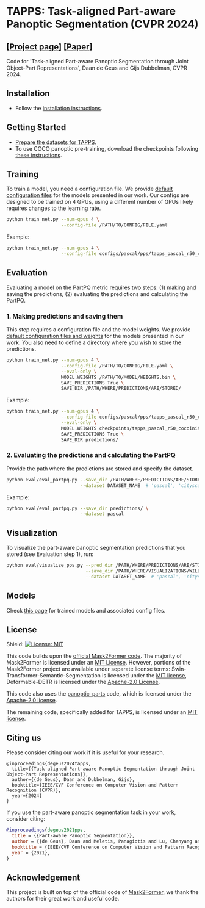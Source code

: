 # TAPPS: Task-aligned Part-aware Panoptic Segmentation (CVPR 2024)
## [[Project page](https://tue-mps.github.io/tapps/)] [[Paper](https://openaccess.thecvf.com/content/CVPR2024/papers/de_Geus_Task-aligned_Part-aware_Panoptic_Segmentation_through_Joint_Object-Part_Representations_CVPR_2024_paper.pdf)]

Code for 'Task-aligned Part-aware Panoptic Segmentation through Joint Object-Part Representations', Daan de Geus and Gijs Dubbelman, CVPR 2024.

## Installation

* Follow the [installation instructions](INSTALL.md).

## Getting Started

* [Prepare the datasets for TAPPS](datasets/README.md).
* To use COCO panoptic pre-training, download the checkpoints following [these instructions](checkpoints/README.md).

## Training
To train a model, you need a configuration file. We provide [default configuration files](MODELS.md) for the models presented in our work. Our configs are designed to be trained on 4 GPUs, using a different number of GPUs likely requires changes to the learning rate.

```bash
python train_net.py --num-gpus 4 \
                    --config-file /PATH/TO/CONFIG/FILE.yaml 
```

Example:

```bash
python train_net.py --num-gpus 4 \
                    --config-file configs/pascal/pps/tapps_pascal_r50_cocoinit.yaml
```

## Evaluation

Evaluating a model on the PartPQ metric requires two steps: (1) making and saving the predictions, (2) evaluating the predictions and calculating the PartPQ.

### 1. Making predictions and saving them
This step requires a configuration file and the model weights. We provide [default configuration files and weights](MODELS.md) for the models presented in our work. You also need to define a directory where you wish to store the predictions.

```bash
python train_net.py --num-gpus 4 \
                    --config-file /PATH/TO/CONFIG/FILE.yaml \
                    --eval-only \
                    MODEL.WEIGHTS /PATH/TO/MODEL/WEIGHTS.bin \
                    SAVE_PREDICTIONS True \
                    SAVE_DIR /PATH/WHERE/PREDICTIONS/ARE/STORED/
```

Example:

```bash
python train_net.py --num-gpus 4 \
                    --config-file configs/pascal/pps/tapps_pascal_r50_cocoinit.yaml \
                    --eval-only \
                    MODEL.WEIGHTS checkpoints/tapps_pascal_r50_cocoinit.bin \
                    SAVE_PREDICTIONS True \
                    SAVE_DIR predictions/
```


### 2. Evaluating the predictions and calculating the PartPQ
Provide the path where the predictions are stored and specify the dataset.

```bash
python eval/eval_partpq.py --save_dir /PATH/WHERE/PREDICTIONS/ARE/STORED/ \
                           --dataset DATASET_NAME  # 'pascal', 'cityscapes' or 'pascal107'
```

Example:

```bash
python eval/eval_partpq.py --save_dir predictions/ \
                           --dataset pascal 
```

## Visualization
To visualize the part-aware panoptic segmentation predictions that you stored (see Evaluation step 1), run:

```bash
python eval/visualize_pps.py --pred_dir /PATH/WHERE/PREDICTIONS/ARE/STORED/ \
                             --save_dir /PATH/WHERE/VISUALIZATIONS/WILL/BE/STORED/ \
                             --dataset DATASET_NAME  # 'pascal', 'cityscapes' or 'pascal107'
```

## Models
Check [this page](MODELS.md) for trained models and associated config files.


## License

Shield: [![License: MIT](https://img.shields.io/badge/License-MIT-yellow.svg)](https://opensource.org/licenses/MIT)

This code builds upon the [official Mask2Former code](https://github.com/facebookresearch/Mask2Former/). The majority of Mask2Former is licensed under an [MIT License](LICENSE_MASK2FORMER). However, portions of the Mask2Former project are available under separate license terms: Swin-Transformer-Semantic-Segmentation is licensed under the [MIT license](https://github.com/SwinTransformer/Swin-Transformer-Semantic-Segmentation/blob/main/LICENSE), Deformable-DETR is licensed under the [Apache-2.0 License](https://github.com/fundamentalvision/Deformable-DETR/blob/main/LICENSE).

This code also uses the [panoptic_parts](https://github.com/pmeletis/panoptic_parts/) code, which is licensed under the [Apache-2.0 license](https://github.com/pmeletis/panoptic_parts/blob/master/LICENSE).

The remaining code, specifically added for TAPPS, is licensed under an [MIT license](LICENSE).

## <a name="Citing"></a>Citing us

Please consider citing our work if it is useful for your research.

```
@inproceedings{degeus2024tapps,
  title={{Task-aligned Part-aware Panoptic Segmentation through Joint Object-Part Representations}},
  author={{de Geus}, Daan and Dubbelman, Gijs},
  booktitle={IEEE/CVF Conference on Computer Vision and Pattern Recognition (CVPR)},
  year={2024}
}
```

If you use the part-aware panoptic segmentation task in your work, consider citing:

```BibTeX
@inproceedings{degeus2021pps,
  title = {{Part-aware Panoptic Segmentation}},
  author = {{de Geus}, Daan and Meletis, Panagiotis and Lu, Chenyang and Wen, Xiaoxiao and Dubbelman, Gijs},
  booktitle = {IEEE/CVF Conference on Computer Vision and Pattern Recognition (CVPR)},
  year = {2021},
}
```


## Acknowledgement

This project is built on top of the official code of [Mask2Former](https://github.com/facebookresearch/Mask2Former/), we thank the authors for their great work and useful code.
